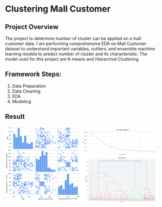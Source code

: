 # Clustering Mall Customer

## Project Overview
The project to determine number of cluster can be applied on a mall customer data. I am performing comprehensive EDA on Mall Customer dataset to understand important variables, outliers, and ensemble machine learning models to predict number of cluster and its characteristic. The model used for this project are K-means and Hierarchial Clustering.

## Framework Steps:
1. Data Preparation
2. Data Cleaning
3. EDA
4. Modeling

## Result

<img src="mc_out.jpg"/>
